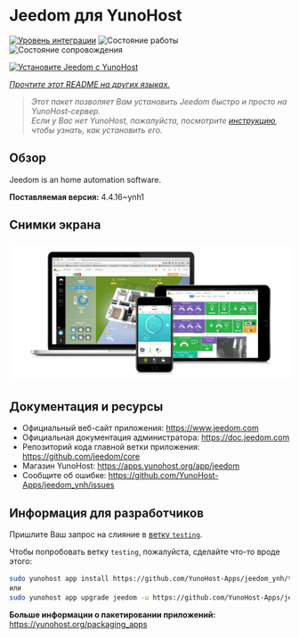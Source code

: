 <!--
Важно: этот README был автоматически сгенерирован <https://github.com/YunoHost/apps/tree/master/tools/readme_generator>
Он НЕ ДОЛЖЕН редактироваться вручную.
-->

# Jeedom для YunoHost

[![Уровень интеграции](https://dash.yunohost.org/integration/jeedom.svg)](https://ci-apps.yunohost.org/ci/apps/jeedom/) ![Состояние работы](https://ci-apps.yunohost.org/ci/badges/jeedom.status.svg) ![Состояние сопровождения](https://ci-apps.yunohost.org/ci/badges/jeedom.maintain.svg)

[![Установите Jeedom с YunoHost](https://install-app.yunohost.org/install-with-yunohost.svg)](https://install-app.yunohost.org/?app=jeedom)

*[Прочтите этот README на других языках.](./ALL_README.md)*

> *Этот пакет позволяет Вам установить Jeedom быстро и просто на YunoHost-сервер.*  
> *Если у Вас нет YunoHost, пожалуйста, посмотрите [инструкцию](https://yunohost.org/install), чтобы узнать, как установить его.*

## Обзор

Jeedom is an home automation software.


**Поставляемая версия:** 4.4.16~ynh1

## Снимки экрана

![Снимок экрана Jeedom](./doc/screenshots/01-Appli-jeedom.png)

## Документация и ресурсы

- Официальный веб-сайт приложения: <https://www.jeedom.com>
- Официальная документация администратора: <https://doc.jeedom.com>
- Репозиторий кода главной ветки приложения: <https://github.com/jeedom/core>
- Магазин YunoHost: <https://apps.yunohost.org/app/jeedom>
- Сообщите об ошибке: <https://github.com/YunoHost-Apps/jeedom_ynh/issues>

## Информация для разработчиков

Пришлите Ваш запрос на слияние в [ветку `testing`](https://github.com/YunoHost-Apps/jeedom_ynh/tree/testing).

Чтобы попробовать ветку `testing`, пожалуйста, сделайте что-то вроде этого:

```bash
sudo yunohost app install https://github.com/YunoHost-Apps/jeedom_ynh/tree/testing --debug
или
sudo yunohost app upgrade jeedom -u https://github.com/YunoHost-Apps/jeedom_ynh/tree/testing --debug
```

**Больше информации о пакетировании приложений:** <https://yunohost.org/packaging_apps>
